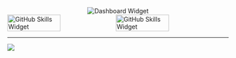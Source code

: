 <section>
    <div align="center">
        <img src="https://github-widgetbox.vercel.app/api/profile?username=damianodoug&data=followers,repositories,stars,commits&theme=aether" alt="Dashboard Widget">
    </div>
    <div style="display: flex; flex-direction: row;">
        <img width="49%" src="https://github-widgetbox.vercel.app/api/skills?names=html,css,javascript,python,go,mysql,postgresql&includeNames=true&theme=aether" alt="GitHub Skills Widget" />
        <img width="49%" src="https://github-widgetbox.vercel.app/api/skills?tools=mongodb,docker,apache,nginx,nodejs,heroku,aws&includeNames=true&theme=aether" alt="GitHub Skills Widget" />
    </div>
    <hr>
    <img src="https://github-readme-stats.vercel.app/api?username=damianodoug&show_icons=true&hide_border=true&bg_color=101820&icon_color=cf6bdd&text_color=bfbfbf&border_radius=10&include_all_commits=true&count_private=true&hide_title=true&title_color=cf6bdd&text_bold=false&layout=compact">
</section>